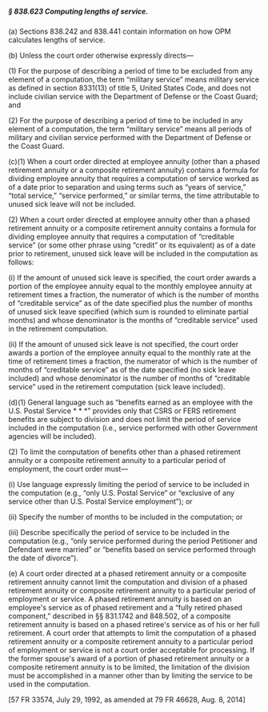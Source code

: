 ##### § 838.623 Computing lengths of service. #####

(a) Sections 838.242 and 838.441 contain information on how OPM calculates lengths of service.

(b) Unless the court order otherwise expressly directs—

(1) For the purpose of describing a period of time to be excluded from any element of a computation, the term “military service” means military service as defined in section 8331(13) of title 5, United States Code, and does not include civilian service with the Department of Defense or the Coast Guard; and

(2) For the purpose of describing a period of time to be included in any element of a computation, the term “military service” means all periods of military and civilian service performed with the Department of Defense or the Coast Guard.

(c)(1) When a court order directed at employee annuity (other than a phased retirement annuity or a composite retirement annuity) contains a formula for dividing employee annuity that requires a computation of service worked as of a date prior to separation and using terms such as “years of service,” “total service,” “service performed,” or similar terms, the time attributable to unused sick leave will not be included.

(2) When a court order directed at employee annuity other than a phased retirement annuity or a composite retirement annuity contains a formula for dividing employee annuity that requires a computation of “creditable service” (or some other phrase using “credit” or its equivalent) as of a date prior to retirement, unused sick leave will be included in the computation as follows:

(i) If the amount of unused sick leave is specified, the court order awards a portion of the employee annuity equal to the monthly employee annuity at retirement times a fraction, the numerator of which is the number of months of “creditable service” as of the date specified plus the number of months of unused sick leave specified (which sum is rounded to eliminate partial months) and whose denominator is the months of “creditable service” used in the retirement computation.

(ii) If the amount of unused sick leave is not specified, the court order awards a portion of the employee annuity equal to the monthly rate at the time of retirement times a fraction, the numerator of which is the number of months of “creditable service” as of the date specified (no sick leave included) and whose denominator is the number of months of “creditable service” used in the retirement computation (sick leave included).

(d)(1) General language such as “benefits earned as an employee with the U.S. Postal Service \* \* \*” provides only that CSRS or FERS retirement benefits are subject to division and does not limit the period of service included in the computation (i.e., service performed with other Government agencies will be included).

(2) To limit the computation of benefits other than a phased retirement annuity or a composite retirement annuity to a particular period of employment, the court order must—

(i) Use language expressly limiting the period of service to be included in the computation (e.g., “only U.S. Postal Service” or “exclusive of any service other than U.S. Postal Service employment”); or

(ii) Specify the number of months to be included in the computation; or

(iii) Describe specifically the period of service to be included in the computation (e.g., “only service performed during the period Petitioner and Defendant were married” or “benefits based on service performed through the date of divorce”).

(e) A court order directed at a phased retirement annuity or a composite retirement annuity cannot limit the computation and division of a phased retirement annuity or composite retirement annuity to a particular period of employment or service. A phased retirement annuity is based on an employee's service as of phased retirement and a “fully retired phased component,” described in §§ 831.1742 and 848.502, of a composite retirement annuity is based on a phased retiree's service as of his or her full retirement. A court order that attempts to limit the computation of a phased retirement annuity or a composite retirement annuity to a particular period of employment or service is not a court order acceptable for processing. If the former spouse's award of a portion of phased retirement annuity or a composite retirement annuity is to be limited, the limitation of the division must be accomplished in a manner other than by limiting the service to be used in the computation.

[57 FR 33574, July 29, 1992, as amended at 79 FR 46628, Aug. 8, 2014]